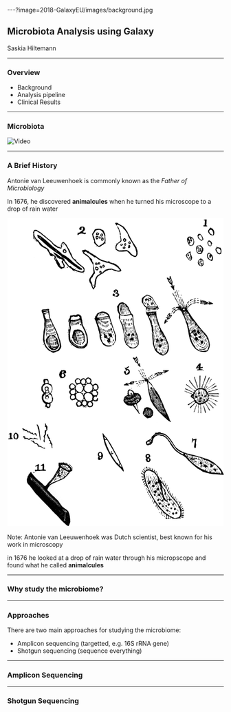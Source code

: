 ---?image=2018-GalaxyEU/images/background.jpg

## Microbiota Analysis using Galaxy <!-- .element: class="whitetext" -->  

Saskia Hiltemann <!-- .element: class="whitetext" -->

---

### Overview

- Background
- Analysis pipeline
- Clinical Results

---

### Microbiota

![Video](https://www.youtube.com/watch?v=htbeJhtFAXw)

---

### A Brief History

Antonie van Leeuwenhoek is commonly known as the *Father of Microbiology*

In 1676, he discovered **animalcules** when he turned his microscope to a drop of rain water <!-- .element: class="pull-left" --> 

![scale-50](2018-GalaxyEU/images/animalcules.gif) <!-- .element: class="pull-right" -->


Note:
Antonie van Leeuwenhoek was Dutch scientist, best known for his work in microscopy 

in 1676 he looked at a drop of rain water through his micropscope and found what he called **animalcules**


---

### Why study the microbiome?


---

### Approaches

There are two main approaches for studying the microbiome:

- Amplicon sequencing (targetted, e.g. 16S rRNA gene)
- Shotgun sequencing (sequence everything) 


---

### Amplicon Sequencing

---

### Shotgun Sequencing




 
